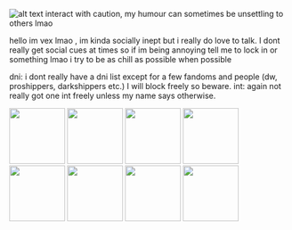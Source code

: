 ![alt text](https://ella.janitorai.com/bot-avatars/RvmHKdXkIwSDt91aaLOq0.webp?width=120)
interact with caution, my humour can sometimes be unsettling to others lmao

hello im vex lmao , im kinda socially inept but i really do love to talk. I dont really get
social cues at times so if im being annoying tell me to lock in or something lmao
i try to be as chill as possible when possible

dni: i dont really have a dni list except for a few fandoms and people (dw, proshippers, darkshippers etc.) I will block freely so beware.
int: again not really got one int freely unless my name says otherwise.

<img src="https://github.com/user-attachments/assets/60ed070d-3c89-44ea-8478-bc016bf17f14" width="100" height="100"> <img src="https://github.com/user-attachments/assets/60ed070d-3c89-44ea-8478-bc016bf17f14" width="100" height="100"> <img src="https://github.com/user-attachments/assets/60ed070d-3c89-44ea-8478-bc016bf17f14" width="100" height="100"> <img src="https://github.com/user-attachments/assets/60ed070d-3c89-44ea-8478-bc016bf17f14" width="100" height="100"> <img src="https://github.com/user-attachments/assets/60ed070d-3c89-44ea-8478-bc016bf17f14" width="100" height="100"> <img src="https://github.com/user-attachments/assets/60ed070d-3c89-44ea-8478-bc016bf17f14" width="100" height="100"> <img src="https://github.com/user-attachments/assets/60ed070d-3c89-44ea-8478-bc016bf17f14" width="100" height="100"> <img src="https://github.com/user-attachments/assets/60ed070d-3c89-44ea-8478-bc016bf17f14" width="100" height="100"> 
